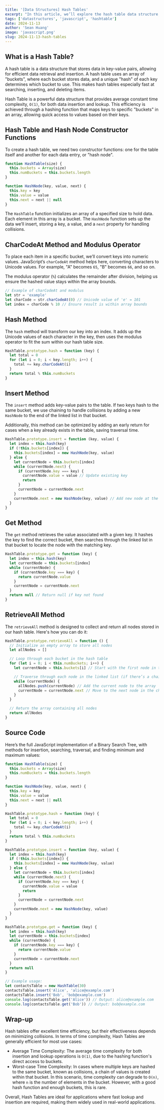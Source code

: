 ```yaml
---
title: '[Data Structures] Hash Tables'
excerpt: "In this article, we’ll explore the hash table data structure, which provides fast data access using keys. We'll build our own hash table step-by-step in JavaScript, covering how it stores data, handles collisions, and retrieves values."
tags: ['datastructures', 'javascript', 'hashtable']
date: 2024-11-13
author: 'Sean Huang'
image: 'javascript.png'
slug: 2024-11-13-hash-tables
---
```


## What is a Hash Table?

A hash table is a data structure that stores data in key-value pairs, allowing for efficient data retrieval and insertion. A hash table uses an array of "buckets", where each bucket stores data, and a unique "hash" of each key determines which bucket to use. This makes hash tables especially fast at searching, inserting, and deleting items.

Hash Table is a powerful data structure that provides average constant time complexity, `O(1)`, for both data insertion and lookup. This efficiency is achieved through a hashing function that maps keys to specific "buckets" in an array, allowing quick access to values based on their keys.

## Hash Table and Hash Node Constructor Functions

To create a hash table, we need two constructor functions: one for the table itself and another for each data entry, or "hash node".

```javascript
function HashTable(size) {
  this.buckets = Array(size)
  this.numBuckets = this.buckets.length
}

function HashNode(key, value, next) {
  this.key = key
  this.value = value
  this.next = next || null
}
```

The `HashTable` function initializes an array of a specified size to hold data. Each element in this array is a bucket. The `HashNode` function sets up the data we’ll insert, storing a key, a value, and a `next` property for handling collisions.

## CharCodeAt Method and Modulus Operator

To place each item in a specific bucket, we’ll convert keys into numeric values. JavaScript’s `charCodeAt` method helps here, converting characters to Unicode values. For example, "A" becomes `65`, "B" becomes `66`, and so on.

The modulus operator (`%`) calculates the remainder after division, helping us ensure the hashed value stays within the array bounds.

```javascript
// Example of charCodeAt and modulus
let str = 'example'
let charCode = str.charCodeAt(0) // Unicode value of 'e' = 101
let index = charCode % 10 // Ensure result is within array bounds
```

## Hash Method

The `hash` method will transform our key into an index. It adds up the Unicode values of each character in the key, then uses the modulus operator to fit the sum within our hash table size.

```javascript
HashTable.prototype.hash = function (key) {
  let total = 0
  for (let i = 0; i < key.length; i++) {
    total += key.charCodeAt(i)
  }
  return total % this.numBuckets
}
```

## Insert Method

The `insert` method adds key-value pairs to the table. If two keys hash to the same bucket, we use chaining to handle collisions by adding a new `HashNode` to the end of the linked list in that bucket.

Additionally, this method can be optimized by adding an early return for cases when a key already exists in the table, saving traversal time.

```javascript
HashTable.prototype.insert = function (key, value) {
  let index = this.hash(key)
  if (!this.buckets[index]) {
    this.buckets[index] = new HashNode(key, value)
  } else {
    let currentNode = this.buckets[index]
    while (currentNode.next) {
      if (currentNode.key === key) {
        currentNode.value = value // Update existing key
        return
      }
      currentNode = currentNode.next
    }
    currentNode.next = new HashNode(key, value) // Add new node at the end
  }
}
```

## Get Method

The `get` method retrieves the value associated with a given key. It hashes the key to find the correct bucket, then searches through the linked list in that bucket to locate the node with the matching key.

```javascript
HashTable.prototype.get = function (key) {
  let index = this.hash(key)
  let currentNode = this.buckets[index]
  while (currentNode) {
    if (currentNode.key === key) {
      return currentNode.value
    }
    currentNode = currentNode.next
  }
  return null // Return null if key not found
}
```

## RetrieveAll Method

The `retrieveAll` method is designed to collect and return all nodes stored in our hash table. Here's how you can do it:

```javascript
HashTable.prototype.retrieveAll = function () {
  // Initialize an empty array to store all nodes
  let allNodes = []

  // Loop through each bucket in the hash table
  for (let i = 0; i < this.numBuckets; i++) {
    let currentNode = this.buckets[i] // Start with the first node in the bucket

    // Traverse through each node in the linked list (if there’s a chain)
    while (currentNode) {
      allNodes.push(currentNode) // Add the current node to the array
      currentNode = currentNode.next // Move to the next node in the chain
    }
  }

  // Return the array containing all nodes
  return allNodes
}
```

## Source Code

Here’s the full JavaScript implementation of a Binary Search Tree, with methods for insertion, searching, traversal, and finding minimum and maximum values:

```javascript
function HashTable(size) {
  this.buckets = Array(size)
  this.numBuckets = this.buckets.length
}

function HashNode(key, value, next) {
  this.key = key
  this.value = value
  this.next = next || null
}

HashTable.prototype.hash = function (key) {
  let total = 0
  for (let i = 0; i < key.length; i++) {
    total += key.charCodeAt(i)
  }
  return total % this.numBuckets
}

HashTable.prototype.insert = function (key, value) {
  let index = this.hash(key)
  if (!this.buckets[index]) {
    this.buckets[index] = new HashNode(key, value)
  } else {
    let currentNode = this.buckets[index]
    while (currentNode.next) {
      if (currentNode.key === key) {
        currentNode.value = value
        return
      }
      currentNode = currentNode.next
    }
    currentNode.next = new HashNode(key, value)
  }
}

HashTable.prototype.get = function (key) {
  let index = this.hash(key)
  let currentNode = this.buckets[index]
  while (currentNode) {
    if (currentNode.key === key) {
      return currentNode.value
    }
    currentNode = currentNode.next
  }
  return null
}

// Example usage:
let contactsTable = new HashTable(30)
contactsTable.insert('Alice', 'alice@example.com')
contactsTable.insert('Bob', 'bob@example.com')
console.log(contactsTable.get('Alice')) // Output: alice@example.com
console.log(contactsTable.get('Bob')) // Output: bob@example.com
```

## Wrap-up

Hash tables offer excellent time efficiency, but their effectiveness depends on minimizing collisions. In terms of time complexity, Hash Tables are generally efficient for most use cases:

- Average Time Complexity: The average time complexity for both insertion and lookup operations is `O(1)`, due to the hashing function's direct access to buckets.
- Worst-case Time Complexity: In cases where multiple keys are hashed to the same bucket, known as collisions, a chain of values is created within that bucket. In this scenario, time complexity can degrade to `O(n)`, where `n` is the number of elements in the bucket. However, with a good hash function and enough buckets, this is rare.

Overall, Hash Tables are ideal for applications where fast lookup and insertion are required, making them widely used in real-world applications.
